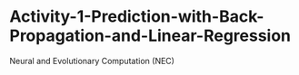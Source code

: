 # Activity-1-Prediction-with-Back-Propagation-and-Linear-Regression
Neural and Evolutionary Computation (NEC)

